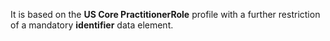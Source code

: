 It is based on the **US Core PractitionerRole** profile with a further restriction of a mandatory **identifier** data element.